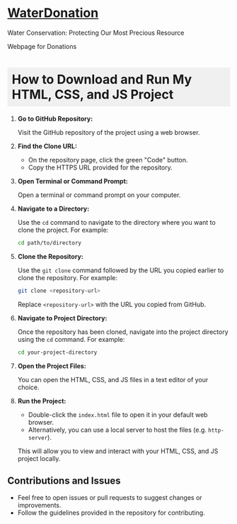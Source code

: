 # [WaterDonation](https://yassinbesbes.github.io/Donation-App/)

Water Conservation: Protecting Our Most Precious Resource

Webpage for Donations



<h1 style="background-color: #f0f0f0; padding: 10px;">How to Download and Run My HTML, CSS, and JS Project</h1>


1. **Go to GitHub Repository:**
    
    Visit the GitHub repository of the project using a web browser.

2. **Find the Clone URL:**
    
    - On the repository page, click the green "Code" button.
    - Copy the HTTPS URL provided for the repository.

3. **Open Terminal or Command Prompt:**
    
    Open a terminal or command prompt on your computer.

4. **Navigate to a Directory:**
    
    Use the `cd` command to navigate to the directory where you want to clone the project. For example:
    
    ```bash
    cd path/to/directory
    ```

5. **Clone the Repository:**
    
    Use the `git clone` command followed by the URL you copied earlier to clone the repository. For example:
    
    ```bash
    git clone <repository-url>
    ```

    Replace `<repository-url>` with the URL you copied from GitHub.

6. **Navigate to Project Directory:**
    
    Once the repository has been cloned, navigate into the project directory using the `cd` command. For example:
    
    ```bash
    cd your-project-directory
    ```

7. **Open the Project Files:**
    
    You can open the HTML, CSS, and JS files in a text editor of your choice.

8. **Run the Project:**
    
    - Double-click the `index.html` file to open it in your default web browser.
    - Alternatively, you can use a local server to host the files (e.g. `http-server`).

    This will allow you to view and interact with your HTML, CSS, and JS project locally.

## Contributions and Issues

- Feel free to open issues or pull requests to suggest changes or improvements.
- Follow the guidelines provided in the repository for contributing.

